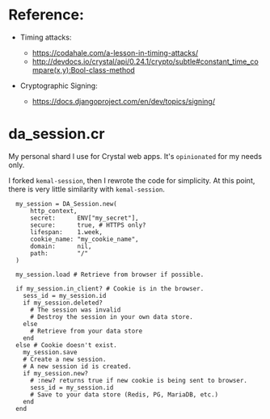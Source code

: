 
Reference:
================

* Timing attacks:
  * https://codahale.com/a-lesson-in-timing-attacks/
  * http://devdocs.io/crystal/api/0.24.1/crypto/subtle#constant_time_compare(x,y):Bool-class-method

* Cryptographic Signing:
  * https://docs.djangoproject.com/en/dev/topics/signing/

da\_session.cr
==============

My personal shard I use for Crystal web apps.
It's `opinionated` for my needs only.

I forked `kemal-session`, then I rewrote the
code for simplicity. At this point, there is
very little similarity with `kemal-session`.

```Crystal
  my_session = DA_Session.new(
      http_context,
      secret:      ENV["my_secret"],
      secure:      true, # HTTPS only?
      lifespan:    1.week,
      cookie_name: "my_cookie_name",
      domain:      nil,
      path:        "/"
  )

  my_session.load # Retrieve from browser if possible.

  if my_session.in_client? # Cookie is in the browser.
    sess_id = my_session.id
    if my_session.deleted?
      # The session was invalid
      # Destroy the session in your own data store.
    else
      # Retrieve from your data store
    end
  else # Cookie doesn't exist.
    my_session.save
    # Create a new session.
    # A new session id is created.
    if my_session.new?
      # :new? returns true if new cookie is being sent to browser.
      sess_id = my_session.id
      # Save to your data store (Redis, PG, MariaDB, etc.)
    end
  end
```

